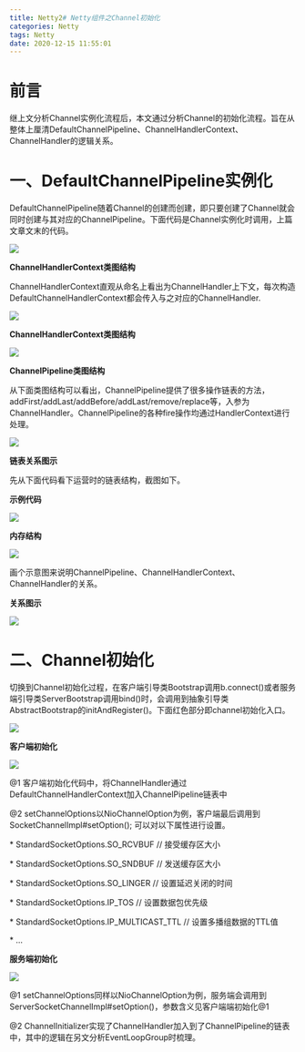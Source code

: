 ```yaml
---
title: Netty2# Netty组件之Channel初始化
categories: Netty
tags: Netty
date: 2020-12-15 11:55:01
---
```




# 前言

继上文分析Channel实例化流程后，本文通过分析Channel的初始化流程。旨在从整体上厘清DefaultChannelPipeline、ChannelHandlerContext、ChannelHandler的逻辑关系。



# 一、DefaultChannelPipeline实例化



DefaultChannelPipeline随着Channel的创建而创建，即只要创建了Channel就会同时创建与其对应的ChannelPipeline。下面代码是Channel实例化时调用，上篇文章文末的代码。

![](https://gitee.com/laoliangcode/md-picture/raw/master/img/20210202184535.png)



**ChannelHandlerContext类图结构** 



ChannelHandlerContext直观从命名上看出为ChannelHandler上下文，每次构造DefaultChannelHandlerContext都会传入与之对应的ChannelHandler.

![](https://gitee.com/laoliangcode/md-picture/raw/master/img/20210202184642.png)



**ChannelHandlerContext类图结构**

![](https://gitee.com/laoliangcode/md-picture/raw/master/img/20210202184711.png)



**ChannelPipeline类图结构**



从下面类图结构可以看出，ChannelPipeline提供了很多操作链表的方法，addFirst/addLast/addBefore/addLast/remove/replace等，入参为ChannelHandler。ChannelPipeline的各种fire操作均通过HandlerContext进行处理。

![](https://gitee.com/laoliangcode/md-picture/raw/master/img/20210202184932.png)



**链表关系图示**



先从下面代码看下运营时的链表结构，截图如下。

**示例代码**

![](https://gitee.com/laoliangcode/md-picture/raw/master/img/20210202185015.png)

**内存结构**

![](https://gitee.com/laoliangcode/md-picture/raw/master/img/1612263172761.jpg)

画个示意图来说明ChannelPipeline、ChannelHandlerContext、ChannelHandler的关系。

**关系图示**

![](https://gitee.com/laoliangcode/md-picture/raw/master/img/20210202185341.png)



# 二、Channel初始化



切换到Channel初始化过程，在客户端引导类Bootstrap调用b.connect()或者服务端引导类ServerBootstrap调用bind()时，会调用到抽象引导类AbstractBootstrap的initAndRegister()。下面红色部分即channel初始化入口。

![](https://gitee.com/laoliangcode/md-picture/raw/master/img/20210202185411.png)



**客户端初始化**

![](https://gitee.com/laoliangcode/md-picture/raw/master/img/20210202185431.png)

@1 客户端初始化代码中，将ChannelHandler通过DefaultChannelHandlerContext加入ChannelPipeline链表中

@2 setChannelOptions以NioChannelOption为例，客户端最后调用到SocketChannelImpl#setOption(); 可以对以下属性进行设置。

\* StandardSocketOptions.SO_RCVBUF // 接受缓存区大小

\* StandardSocketOptions.SO_SNDBUF // 发送缓存区大小

\* StandardSocketOptions.SO_LINGER // 设置延迟关闭的时间

\* StandardSocketOptions.IP_TOS // 设置数据包优先级

\* StandardSocketOptions.IP_MULTICAST_TTL // 设置多播组数据的TTL值

\* ...

**服务端初始化**

![](https://gitee.com/laoliangcode/md-picture/raw/master/img/20210202185459.png)

@1 setChannelOptions同样以NioChannelOption为例，服务端会调用到ServerSocketChannelImpl#setOption()，参数含义见客户端端初始化@1

@2 ChannelInitializer实现了ChannelHandler加入到了ChannelPipeline的链表中，其中的逻辑在另文分析EventLoopGroup时梳理。